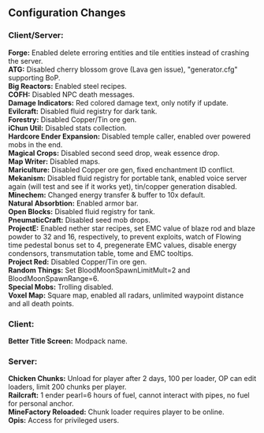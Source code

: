 ## Configuration Changes

### Client/Server:
**Forge:** Enabled delete erroring entities and tile entities instead of crashing the server.<br>
**ATG:** Disabled cherry blossom grove (Lava gen issue), "generator.cfg" supporting BoP.<br>
**Big Reactors:** Enabled steel recipes.<br>
**COFH:** Disabled NPC death messages.<br>
**Damage Indicators:** Red colored damage text, only notify if update.<br>
**Evilcraft:** Disabled fluid registry for dark tank.<br>
**Forestry:** Disabled Copper/Tin ore gen.<br>
**iChun Util:** Disabled stats collection.<br>
**Hardcore Ender Expansion:** Disabled temple caller, enabled over powered mobs in the end.<br>
**Magical Crops:** Disabled second seed drop, weak essence drop.<br>
**Map Writer:** Disabled maps.<br>
**Mariculture:** Disabled Copper ore gen, fixed enchantment ID conflict.<br>
**Mekanism:** Disabled fluid registry for portable tank, enabled voice server again (will test and see if it works yet), tin/copper generation disabled.<br>
**Minechem:** Changed energy transfer & buffer to 10x default.<br>
**Natural Absorbtion:** Enabled armor bar.<br>
**Open Blocks:** Disabled fluid registry for tank.<br>
**PneumaticCraft:** Disabled seed mob drops.<br>
**ProjectE:** Enabled nether star recipes, set EMC value of blaze rod and blaze powder to 32 and 16, respectively, to prevent exploits, watch of Flowing time pedestal bonus set to 4, pregenerate EMC values, disable energy condensors, transmutation table, tome and EMC tooltips.<br>
**Project Red:** Disabled Copper/Tin ore gen.<br>
**Random Things:** Set BloodMoonSpawnLimitMult=2 and BloodMoonSpawnRange=6.<br>
**Special Mobs:** Trolling disabled.<br>
**Voxel Map:** Square map, enabled all radars, unlimited waypoint distance and all death points.

### Client:
**Better Title Screen:** Modpack name.

### Server:
**Chicken Chunks:** Unload for player after 2 days, 100 per loader, OP can edit loaders, limit 200 chunks per player.<br>
**Railcraft:** 1 ender pearl=6 hours of fuel, cannot interact with pipes, no fuel for personal anchor.<br>
**MineFactory Reloaded:** Chunk loader requires player to be online.<br>
**Opis:** Access for privileged users.
